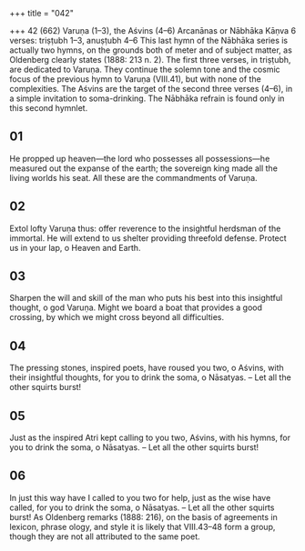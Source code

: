 +++
title = "042"

+++
42 (662)
Varuṇa (1–3), the Aśvins (4–6)
Arcanānas or Nābhāka Kāṇva
6 verses: triṣṭubh 1–3, anuṣṭubh 4–6
This last hymn of the Nābhāka series is actually two hymns, on the grounds both  of meter and of subject matter, as Oldenberg clearly states (1888: 213 n. 2). The  first three verses, in triṣṭubh, are dedicated to Varuṇa. They continue the solemn tone and the cosmic focus of the previous hymn to Varuṇa (VIII.41), but with none  of the complexities. The Aśvins are the target of the second three verses (4–6), in  a simple invitation to soma-drinking. The Nābhāka refrain is found only in this  second hymnlet.
## 01
He propped up heaven—the lord who possesses all possessions—he  measured out the expanse of the earth;
the sovereign king made all the living worlds his seat. All these are the  commandments of Varuṇa.
## 02
Extol lofty Varuṇa thus: offer reverence to the insightful herdsman of the  immortal.
He will extend to us shelter providing threefold defense. Protect us in  your lap, o Heaven and Earth.
## 03
Sharpen the will and skill of the man who puts his best into this
insightful thought, o god Varuṇa.
Might we board a boat that provides a good crossing, by which we might  cross beyond all difficulties.
## 04
The pressing stones, inspired poets, have roused you two, o Aśvins, with  their insightful thoughts,
for you to drink the soma, o Nāsatyas.
– Let all the other squirts burst!
## 05
Just as the inspired Atri kept calling to you two, Aśvins, with his hymns, for you to drink the soma, o Nāsatyas.
– Let all the other squirts burst!
## 06
In just this way have I called to you two for help, just as the wise have  called,
for you to drink the soma, o Nāsatyas.
– Let all the other squirts burst!
As Oldenberg remarks (1888: 216), on the basis of agreements in lexicon, phrase ology, and style it is likely that VIII.43–48 form a group, though they are not all  attributed to the same poet.